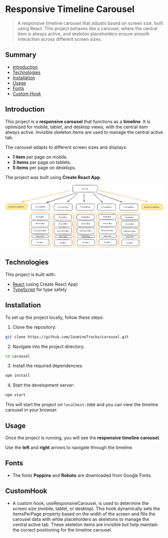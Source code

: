 # Responsive Timeline Carousel

> A responsive timeline carousel that adjusts based on screen size, built using React. This project behaves like a carousel, where the central item is always active, and skeleton placeholders ensure smooth interaction across different screen sizes.

## Summary

- [Introduction](#introduction)
- [Technologies](#technologies)
- [Installation](#installation)
- [Usage](#usage)
- [Fonts](#fonts)
- [Custom Hook](#customhook)

## Introduction

This project is a **responsive carousel** that functions as a **timeline**. It is optimized for mobile, tablet, and desktop views, with the central item always active. Invisible skeleton items are used to manage the central active tab.

The carousel adapts to different screen sizes and displays:

- **1 item** per page on mobile.
- **3 items** per page on tablets.
- **5 items** per page on desktops.

The project was built using **Create React App**.

![Timeline Carousel Dom Structure](./src/domStructure.png)

## Technologies

This project is built with:

- [React](https://reactjs.org/) (using Create React App)
- [TypeScript](https://www.typescriptlang.org/) for type safety

## Installation

To set up the project locally, follow these steps:

1. Clone the repository:

```bash
git clone https://github.com/JasmineTracko/carousel.git
```

2. Navigate into the project directory:

```bash
cd carousel
```

3. Install the required dependencies:

```bash
npm install
```

4. Start the development server:

```bash
npm start
```

This will start the project on `localhost:3000` and you can view the timeline carousel in your browser.

## Usage

Once the project is running, you will see the **responsive timeline carousel**.

Use the **left** and **right** arrows to navigate through the timeline.

## Fonts

- The fonts **Poppins** and **Roboto** are downloaded from Google Fonts.

## CustomHook

- A custom hook, useResponsiveCarousel, is used to determine the screen size (mobile, tablet, or desktop). This hook dynamically sets the itemsPerPage property based on the width of the screen and fills the carousel data with white placeholders as skeletons to manage the central active tab. These skeleton items are invisible but help maintain the correct positioning for the timeline carousel.
